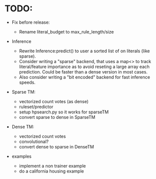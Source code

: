 TODO:
====

- Fix before release:
    - Rename literal_budget to max_rule_length/size


- Inference
    - Rewrite Inference:predict() to user a sorted list of on literals (like sparse). 
    - Consider writing a "sparse" backend, that uses a map<> to track literal/feature importance
        as to avoid reseting a large array each prediction.
        Could be faster than a dense version in most cases.
    - Also consider writing a "bit encoded" backend for fast inference speeds.

- Sparse TM:
    - vectorized count votes (as dense)
    - ruleset/predictor 
    - setup hpsearch.py so it works for sparseTM
    - convert sparse to dense in SparseTM
    

- Dense TM:
    - vectorized count votes
    - convolutional?
    - convert dense to sparse in DenseTM

- examples
    - implement a non trainer example
    - do a california housing example